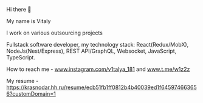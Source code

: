 Hi there 👋

My name is Vitaly

I work on various outsourcing projects

Fullstack software developer, my technology stack: React(Redux/MobX), NodeJs(Nest/Express), REST API/GraphQL, Websocket, JavaScript, TypeScript.

How to reach me - www.instagram.com/v1talya_181 and www.t.me/w1z2z

My resume - https://krasnodar.hh.ru/resume/ecb51fb1ff0812b4b40039ed1f645974663656?customDomain=1
<!---
w1z2z/w1z2z is a ✨ special ✨ repository because its `README.md` (this file) appears on your GitHub profile.
You can click the Preview link to take a look at your changes.
--->
